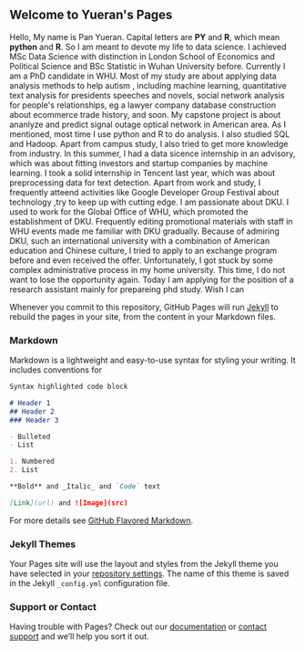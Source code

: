 ## Welcome to Yueran's Pages

Hello, My name is Pan Yueran. Capital letters are __PY__ and __R__, which mean __python__ and __R__. So I am meant to devote my life to data science. I achieved MSc Data Science with distinction in London School of Economics and Political Science and BSc Statistic in Wuhan University before. 
Currently I am a PhD candidate in WHU. Most of my study are about applying data analysis methods to help autism
, including 
machine learning, quantitative text analysis for presidents speeches and novels, 
social network analysis for people's relationships,  eg a lawyer company
database construction about ecommerce trade history, 
and soon.
My capstone project is about ananlyze and predict signal outage optical network in American area.
As I mentioned, most time I use python and R to do analysis. I also studied SQL and Hadoop.
Apart from campus study, I also tried to get more knowledge from industry. In this summer, I had a data sicence internship in an advisory, which was about fitting investors and startup companies by machine learning.
I took a solid internship in Tencent last year, which was about preprocessing data for text detection.
Apart from work and study, I frequently atteend activities like Google Developer Group Festival 
 about technology ,try to keep up with cutting edge.
I am passionate about DKU. I used to work for the Global Office of WHU,
which promoted the establishment of DKU. Frequently editing promotional materials with
staff in WHU events made me familiar with DKU gradually. Because of admiring DKU, such
an international university with a combination of American education and Chinese culture, I
tried to apply to an exchange program before and even received the offer. Unfortunately, I
got stuck by some complex administrative process in my home university. This time, I do not
want to lose the opportunity again.
Today I am applying for the position of a research assistant mainly for prepareing phd study. Wish I can 










Whenever you commit to this repository, GitHub Pages will run [Jekyll](https://jekyllrb.com/) to rebuild the pages in your site, from the content in your Markdown files.

### Markdown

Markdown is a lightweight and easy-to-use syntax for styling your writing. It includes conventions for

```markdown
Syntax highlighted code block

# Header 1
## Header 2
### Header 3

- Bulleted
- List

1. Numbered
2. List

**Bold** and _Italic_ and `Code` text

[Link](url) and ![Image](src)
```

For more details see [GitHub Flavored Markdown](https://guides.github.com/features/mastering-markdown/).

### Jekyll Themes

Your Pages site will use the layout and styles from the Jekyll theme you have selected in your [repository settings](https://github.com/sparklingyueran/sparklingyueran.github.io/settings). The name of this theme is saved in the Jekyll `_config.yml` configuration file.

### Support or Contact

Having trouble with Pages? Check out our [documentation](https://docs.github.com/categories/github-pages-basics/) or [contact support](https://github.com/contact) and we’ll help you sort it out.
